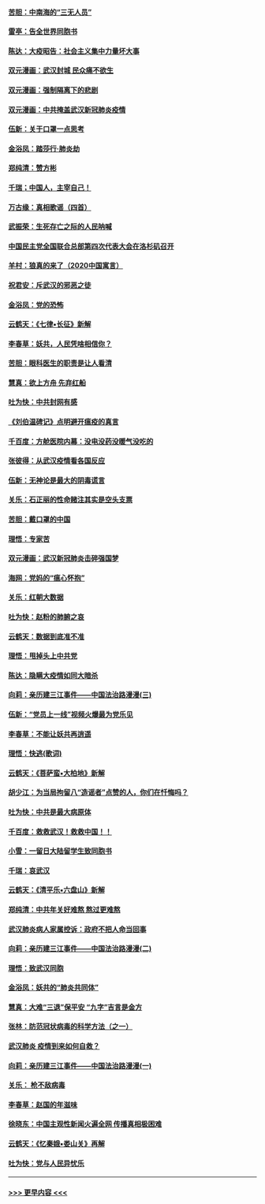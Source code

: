 #### [苦胆：中南海的“三无人员”](../pages/nsc993/n11862997.md?t=02121722) 
#### [雷亭：告全世界同胞书](../pages/nsc993/n11862572.md?t=02121722) 
#### [陈达：大疫昭告：社会主义集中力量坏大事](../pages/nsc993/n11859419.md?t=02121722) 
#### [双元漫画：武汉封城 民众痛不欲生](../pages/nsc993/n11859287.md?t=02121722) 
#### [双元漫画：强制隔离下的悲剧](../pages/nsc993/n11859244.md?t=02121722) 
#### [双元漫画：中共掩盖武汉新冠肺炎疫情](../pages/nsc993/n11858249.md?t=02121722) 
#### [伍新：关于口罩一点思考](../pages/nsc993/n11859195.md?t=02121722) 
#### [金浴凤：踏莎行‧肺炎劫](../pages/nsc993/n11858227.md?t=02121722) 
#### [郑纯清：赞方彬](../pages/nsc993/n11856803.md?t=02121722) 
#### [千瑞；中国人，主宰自己！](../pages/nsc993/n11856793.md?t=02121722) 
#### [万古缘：真相歌谣（四首）](../pages/nsc993/n11856263.md?t=02121722) 
#### [武振荣：生死存亡之际的人民呐喊](../pages/nsc993/n11856256.md?t=02121722) 
#### [中国民主党全国联合总部第四次代表大会在洛杉矶召开](../pages/nsc993/n11856344.md?t=02121722) 
#### [羊村：狼真的来了（2020中国寓言）](../pages/nsc993/n11856229.md?t=02121722) 
#### [祝君安：斥武汉的邪恶之徒](../pages/nsc993/n11855861.md?t=02121722) 
#### [金浴凤：党的恐怖](../pages/nsc993/n11855849.md?t=02121722) 
#### [云鹤天：《七律▪长征》新解](../pages/nsc993/n11855479.md?t=02121722) 
#### [李春草：妖共，人民凭啥相信你？](../pages/nsc993/n11855196.md?t=02121722) 
#### [苦胆：眼科医生的职责是让人看清](../pages/nsc993/n11853840.md?t=02121722) 
#### [慧真：欲上方舟 先弃红船](../pages/nsc993/n11853483.md?t=02121722) 
#### [吐为快：中共封网有感](../pages/nsc993/n11852575.md?t=02121722) 
#### [《刘伯温碑记》点明避开瘟疫的真言](../pages/nsc993/n11852128.md?t=02121722) 
#### [千百度：方舱医院内幕：没电没药没暖气没吃的](../pages/nsc993/n11850211.md?t=02121722) 
#### [张彼得：从武汉疫情看各国反应](../pages/nsc993/n11850102.md?t=02121722) 
#### [伍新：无神论是最大的阴毒谎言](../pages/nsc993/n11846129.md?t=02121722) 
#### [关乐：石正丽的性命赌注其实是空头支票](../pages/nsc993/n11846109.md?t=02121722) 
#### [苦胆：戴口罩的中国](../pages/nsc993/n11845576.md?t=02121722) 
#### [理悟：专家苦](../pages/nsc993/n11845564.md?t=02121722) 
#### [双元漫画：武汉新冠肺炎击碎强国梦](../pages/nsc993/n11843320.md?t=02121722) 
#### [海网：党妈的“瘟心怀抱”](../pages/nsc993/n11840740.md?t=02121722) 
#### [关乐：红朝大数据](../pages/nsc993/n11840675.md?t=02121722) 
#### [吐为快：赵粉的肺腑之哀](../pages/nsc993/n11840618.md?t=02121722) 
#### [云鹤天：数据到底准不准](../pages/nsc993/n11840325.md?t=02121722) 
#### [理悟：甩掉头上中共党](../pages/nsc993/n11838826.md?t=02121722) 
#### [陈达：隐瞒大疫情如同大暗杀](../pages/nsc993/n11838771.md?t=02121722) 
#### [向莉：亲历建三江事件——中国法治路漫漫(三)](../pages/nsc993/n11831825.md?t=02121722) 
#### [伍新：“党员上一线”视频火爆最为党乐见](../pages/nsc993/n11838200.md?t=02121722) 
#### [李春草：不能让妖共再逍遥](../pages/nsc993/n11838102.md?t=02121722) 
#### [理悟：快逃(歌词)](../pages/nsc993/n11838083.md?t=02121722) 
#### [云鹤天：《菩萨蛮▪大柏地》新解](../pages/nsc993/n11838059.md?t=02121722) 
#### [胡少江：为当局拘留八“造谣者”点赞的人，你们在忏悔吗？](../pages/nsc993/n11836801.md?t=02121722) 
#### [吐为快：中共是最大病原体](../pages/nsc993/n11836748.md?t=02121722) 
#### [千百度：救救武汉！救救中国！！](../pages/nsc993/n11836145.md?t=02121722) 
#### [小雪：一留日大陆留学生致同胞书](../pages/nsc993/n11834624.md?t=02121722) 
#### [千瑞：哀武汉](../pages/nsc993/n11833647.md?t=02121722) 
#### [云鹤天：《清平乐▪六盘山》新解](../pages/nsc993/n11833611.md?t=02121722) 
#### [郑纯清：中共年关好难熬 熬过更难熬](../pages/nsc993/n11833489.md?t=02121722) 
#### [武汉肺炎病人家属控诉：政府不把人命当回事](../pages/nsc993/n11833205.md?t=02121722) 
#### [向莉：亲历建三江事件——中国法治路漫漫(二)](../pages/nsc993/n11829102.md?t=02121722) 
#### [理悟：致武汉同胞](../pages/nsc993/n11831522.md?t=02121722) 
#### [金浴凤：妖共的“肺炎共同体”](../pages/nsc993/n11829448.md?t=02121722) 
#### [慧真：大难“三退”保平安 “九字”吉言是金方](../pages/nsc993/n11829501.md?t=02121722) 
#### [张林：防范冠状病毒的科学方法（之一）](../pages/nsc993/n11828618.md?t=02121722) 
#### [武汉肺炎 疫情到来如何自救？](../pages/nsc993/n11827632.md?t=02121722) 
#### [向莉：亲历建三江事件——中国法治路漫漫(一)](../pages/nsc993/n11827190.md?t=02121722) 
#### [关乐： 枪不敌病毒](../pages/nsc993/n11826746.md?t=02121722) 
#### [李春草：赵国的年滋味](../pages/nsc993/n11826321.md?t=02121722) 
#### [徐晓东：中国主观性新闻火遍全网 传播真相极困难](../pages/nsc993/n11826508.md?t=02121722) 
#### [云鹤天：《忆秦娥▪娄山关》再解](../pages/nsc993/n11824682.md?t=02121722) 
#### [吐为快：党与人民异忧乐](../pages/nsc993/n11824660.md?t=02121722) 

----
#### [ >>> 更早内容 <<< ](../indexes/nsc993-earlier.md)
